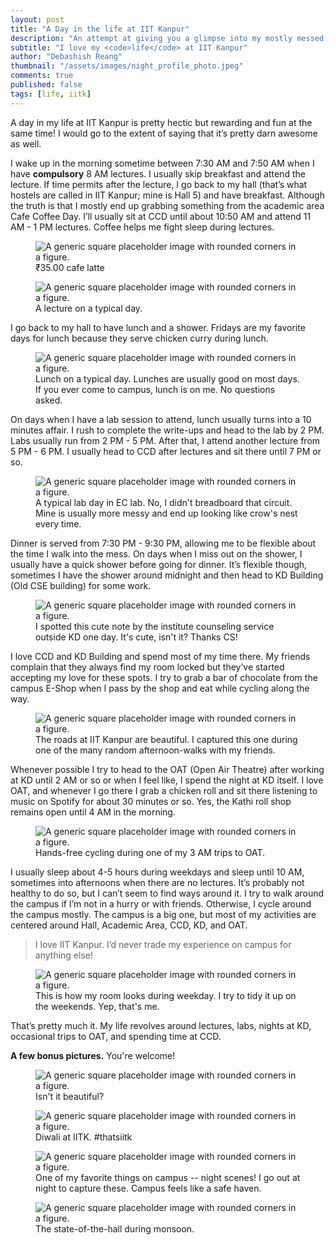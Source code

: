 ```yaml
---
layout: post
title: "A Day in the life at IIT Kanpur"
description: "An attempt at giving you a glimpse into my mostly messed up life at IIT Kanpur."
subtitle: "I love my <code>life</code> at IIT Kanpur"
author: "Debashish Reang"
thumbnail: "/assets/images/night_profile_photo.jpeg"
comments: true
published: false
tags: [life, iitk]
---
```


A day in my life at IIT Kanpur is pretty hectic but rewarding and fun at the same time! I would go to the extent of saying that it’s pretty darn awesome as well.

I wake up in the morning sometime between 7:30 AM and 7:50 AM when I have **compulsory** 8 AM lectures. I usually skip breakfast and attend the lecture. If time permits after the lecture, I go back to my hall (that’s what hostels are called in IIT Kanpur; mine is Hall 5) and have breakfast. Although the truth is that I mostly end up grabbing something from the academic area Cafe Coffee Day. I’ll usually sit at CCD until about 10:50 AM and attend 11 AM - 1 PM lectures. Coffee helps me fight sleep during lectures.
<figure class="figure">
  <img src="/assets/images/ccd.jpg" class="figure-img rounded" alt="A generic square placeholder image with rounded corners in a figure.">
  <figcaption class="figure-caption text-center">₹35.00 cafe latte</figcaption>
</figure>

<figure class="figure">
  <img src="/assets/images/iitk_lecture.jpg" class="figure-img rounded" alt="A generic square placeholder image with rounded corners in a figure.">
  <figcaption class="figure-caption text-center">A lecture on a typical day.</figcaption>
</figure>


I go back to my hall to have lunch and a shower. Fridays are my favorite days for lunch because they serve chicken curry during lunch.

<figure class="figure">
  <img src="/assets/images/iitk_lunch.jpg" class="figure-img rounded" alt="A generic square placeholder image with rounded corners in a figure.">
  <figcaption class="figure-caption text-center">Lunch on a typical day. Lunches are usually good on most days. If you ever come to campus, lunch is on me. No questions asked.</figcaption>
</figure>

On days when I have a lab session to attend, lunch usually turns into a 10 minutes affair. I rush to complete the write-ups and head to the lab by 2 PM. Labs usually run from 2 PM - 5 PM. After that, I attend another lecture from 5 PM - 6 PM. I usually head to CCD after lectures and sit there until 7 PM or so.

<figure class="figure">
  <img src="/assets/images/ee_lab.jpg" class="figure-img rounded" alt="A generic square placeholder image with rounded corners in a figure.">
  <figcaption class="figure-caption text-center">A typical lab day in EC lab. No, I didn't breadboard that circuit. Mine is usually more messy and end up looking like crow's nest every time.</figcaption>
</figure>


Dinner is served from 7:30 PM - 9:30 PM, allowing me to be flexible about the time I walk into the mess. On days when I miss out on the shower, I usually have a quick shower before going for dinner. It’s flexible though, sometimes I have the shower around midnight and then head to KD Building (Old CSE building) for some work.

<figure class="figure">
  <img src="/assets/images/iitk_cs_cycle.jpg" class="figure-img rounded" alt="A generic square placeholder image with rounded corners in a figure.">
  <figcaption class="figure-caption text-center">I spotted this cute note by the institute counseling service outside KD one day. It's cute, isn't it? Thanks CS!</figcaption>
</figure>

I love CCD and KD Building and spend most of my time there. My friends complain that they always find my room locked but they’ve started accepting my love for these spots. I try to grab a bar of chocolate from the campus E-Shop when I pass by the shop and eat while cycling along the way.

<figure class="figure">
  <img src="/assets/images/iitk_road.jpg" class="figure-img rounded" alt="A generic square placeholder image with rounded corners in a figure.">
  <figcaption class="figure-caption text-center">The roads at IIT Kanpur are beautiful. I captured this one during one of the many random afternoon-walks with my friends.</figcaption>
</figure>

Whenever possible I try to head to the OAT (Open Air Theatre) after working at KD until 2 AM or so or when I feel like, I spend the night at KD itself. I love OAT, and whenever I go there I grab a chicken roll and sit there listening to music on Spotify for about 30 minutes or so. Yes, the Kathi roll shop remains open until 4 AM in the morning.

<figure class="figure">
  <img src="/assets/images/4am_cycle.jpg" class="figure-img rounded" alt="A generic square placeholder image with rounded corners in a figure.">
  <figcaption class="figure-caption text-center">Hands-free cycling during one of my 3 AM trips to OAT.</figcaption>
</figure>


I usually sleep about 4-5 hours during weekdays and sleep until 10 AM, sometimes into afternoons when there are no lectures. It’s probably not healthy to do so, but I can’t seem to find ways around it.
I try to walk around the campus if I’m not in a hurry or with friends. Otherwise, I cycle around the campus mostly. The campus is a big one, but most of my activities are centered around Hall, Academic Area, CCD, KD, and OAT.

> I love IIT Kanpur. I’d never trade my experience on campus for anything else!

<figure class="figure">
  <img src="/assets/images/messy_room.jpg" class="figure-img rounded" alt="A generic square placeholder image with rounded corners in a figure.">
  <figcaption class="figure-caption text-center">This is how my room looks during weekday. I try to tidy it up on the weekends. Yep, that's me.</figcaption>
</figure>

That’s pretty much it. My life revolves around lectures, labs, nights at KD, occasional trips to OAT, and spending time at CCD.

**A few bonus pictures.** You're welcome!

<figure class="figure">
  <img src="/assets/images/iitk_main_dr.jpg" class="figure-img rounded" alt="A generic square placeholder image with rounded corners in a figure.">
  <figcaption class="figure-caption text-center">Isn't it beautiful?</figcaption>
</figure>

<figure class="figure">
  <img src="/assets/images/diwali_iitk.jpg" class="figure-img rounded" alt="A generic square placeholder image with rounded corners in a figure.">
  <figcaption class="figure-caption text-center">Diwali at IITK. #thatsiitk</figcaption>
</figure>

<figure class="figure">
  <img src="/assets/images/iitk_night_light.jpg" class="figure-img rounded" alt="A generic square placeholder image with rounded corners in a figure.">
  <figcaption class="figure-caption text-center">One of my favorite things on campus -- night scenes! I go out at night to capture these. Campus feels like a safe haven.</figcaption>
</figure>

<figure class="figure">
  <img src="/assets/images/hall5_flood.jpg" class="figure-img rounded" alt="A generic square placeholder image with rounded corners in a figure.">
  <figcaption class="figure-caption text-center">The state-of-the-hall during monsoon.</figcaption>
</figure>

